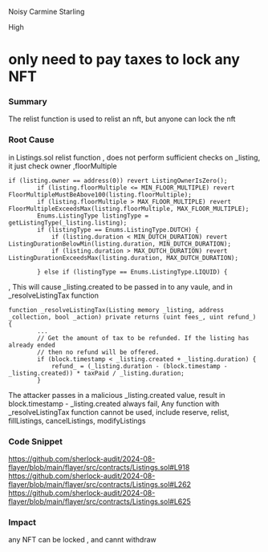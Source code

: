 Noisy Carmine Starling

High

# only need to pay taxes to lock any NFT

### Summary

The relist function is used to relist an nft, but anyone can lock the nft

### Root Cause

in Listings.sol relist function , does not perform sufficient checks on _listing, it just check owner ,floorMultiple 
```solidity
if (listing.owner == address(0)) revert ListingOwnerIsZero();
        if (listing.floorMultiple <= MIN_FLOOR_MULTIPLE) revert FloorMultipleMustBeAbove100(listing.floorMultiple);
        if (listing.floorMultiple > MAX_FLOOR_MULTIPLE) revert FloorMultipleExceedsMax(listing.floorMultiple, MAX_FLOOR_MULTIPLE);
        Enums.ListingType listingType = getListingType(_listing.listing);
        if (listingType == Enums.ListingType.DUTCH) {
            if (listing.duration < MIN_DUTCH_DURATION) revert ListingDurationBelowMin(listing.duration, MIN_DUTCH_DURATION);
            if (listing.duration > MAX_DUTCH_DURATION) revert ListingDurationExceedsMax(listing.duration, MAX_DUTCH_DURATION);

        } else if (listingType == Enums.ListingType.LIQUID) {
```
, This will cause _listing.created to be passed in to any vaule,
and in _resolveListingTax function
```solidity
function _resolveListingTax(Listing memory _listing, address _collection, bool _action) private returns (uint fees_, uint refund_) {
        ...
        // Get the amount of tax to be refunded. If the listing has already ended
        // then no refund will be offered.
        if (block.timestamp < _listing.created + _listing.duration) {
            refund_ = (_listing.duration - (block.timestamp - _listing.created)) * taxPaid / _listing.duration;
        }
```
The attacker passes in a malicious  _listing.created value, result in block.timestamp - _listing.created always fail, Any function with _resolveListingTax function cannot be used, include reserve, relist, fillListings, cancelListings, modifyListings


### Code Snippet
https://github.com/sherlock-audit/2024-08-flayer/blob/main/flayer/src/contracts/Listings.sol#L918
https://github.com/sherlock-audit/2024-08-flayer/blob/main/flayer/src/contracts/Listings.sol#L262
https://github.com/sherlock-audit/2024-08-flayer/blob/main/flayer/src/contracts/Listings.sol#L625
### Impact

any NFT can be locked , and cannt withdraw
